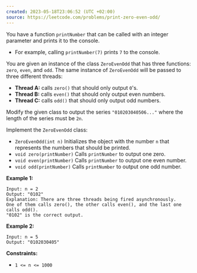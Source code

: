 ```yaml
---
created: 2023-05-18T23:06:52 (UTC +02:00)
source: https://leetcode.com/problems/print-zero-even-odd/
---
```

You have a function `printNumber` that can be called with an integer parameter and prints it to the console.

-   For example, calling `printNumber(7)` prints `7` to the console.

You are given an instance of the class `ZeroEvenOdd` that has three functions: `zero`, `even`, and `odd`. The same instance of `ZeroEvenOdd` will be passed to three different threads:

-   **Thread A:** calls `zero()` that should only output `0`'s.
-   **Thread B:** calls `even()` that should only output even numbers.
-   **Thread C:** calls `odd()` that should only output odd numbers.

Modify the given class to output the series `"010203040506..."` where the length of the series must be `2n`.

Implement the `ZeroEvenOdd` class:

-   `ZeroEvenOdd(int n)` Initializes the object with the number `n` that represents the numbers that should be printed.
-   `void zero(printNumber)` Calls `printNumber` to output one zero.
-   `void even(printNumber)` Calls `printNumber` to output one even number.
-   `void odd(printNumber)` Calls `printNumber` to output one odd number.

**Example 1:**

```
Input: n = 2
Output: "0102"
Explanation: There are three threads being fired asynchronously.
One of them calls zero(), the other calls even(), and the last one calls odd().
"0102" is the correct output.

```

**Example 2:**

```
Input: n = 5
Output: "0102030405"

```

**Constraints:**

-   `1 <= n <= 1000`
